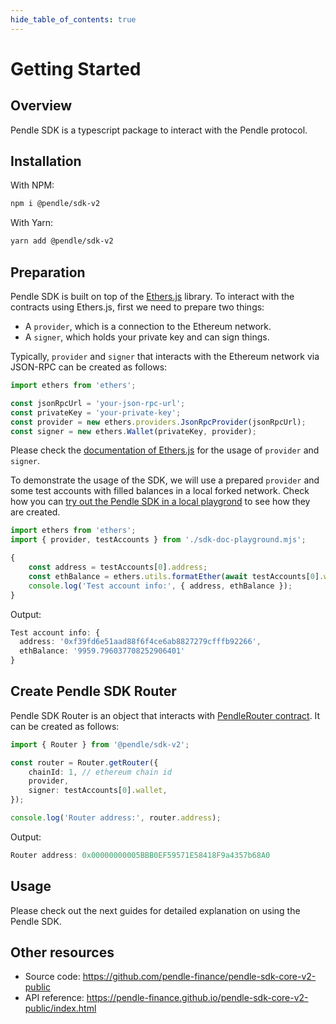 ```yaml
---
hide_table_of_contents: true
---
```


# Getting Started

## Overview

Pendle SDK is a typescript package to interact with the Pendle protocol.

## Installation

With NPM:
```sh
npm i @pendle/sdk-v2
```

With Yarn:
```sh
yarn add @pendle/sdk-v2
```

## Preparation

Pendle SDK is built on top of the [Ethers.js](https://docs.ethers.org/v5/) library. To interact with the contracts using Ethers.js, first we need to prepare two things:
- A `provider`, which is a connection to the Ethereum network.
- A `signer`, which holds your private key and can sign things.

Typically, `provider` and `signer` that interacts with the Ethereum network via JSON-RPC can be created  as follows:

```ts
import ethers from 'ethers';

const jsonRpcUrl = 'your-json-rpc-url';
const privateKey = 'your-private-key';
const provider = new ethers.providers.JsonRpcProvider(jsonRpcUrl);
const signer = new ethers.Wallet(privateKey, provider);
```

Please check the [documentation of Ethers.js](https://docs.ethers.org/v5/getting-started) for the usage of `provider` and `signer`.

To demonstrate the usage of the SDK, we will use a prepared `provider` and some test accounts with filled balances in a local forked network. Check how you can [try out the Pendle SDK in a local playgrond](./Playground.md) to see how they are created.

```ts
import ethers from 'ethers';
import { provider, testAccounts } from './sdk-doc-playground.mjs';

{
    const address = testAccounts[0].address;
    const ethBalance = ethers.utils.formatEther(await testAccounts[0].wallet.getBalance());
    console.log('Test account info:', { address, ethBalance });
}
```

Output:
```ts
Test account info: {
  address: '0xf39fd6e51aad88f6f4ce6ab8827279cfffb92266',
  ethBalance: '9959.796037708252906401'
}
```

## Create Pendle SDK Router

Pendle SDK Router is an object that interacts with [PendleRouter contract](https://etherscan.io/address/0x00000000005BBB0EF59571E58418F9a4357b68A0). It can be created as follows:

```ts
import { Router } from '@pendle/sdk-v2';

const router = Router.getRouter({
    chainId: 1, // ethereum chain id
    provider,
    signer: testAccounts[0].wallet,
});

console.log('Router address:', router.address);
```

Output:
```ts
Router address: 0x00000000005BBB0EF59571E58418F9a4357b68A0
```

## Usage

Please check out the next guides for detailed explanation on using the Pendle SDK.

## Other resources

- Source code: https://github.com/pendle-finance/pendle-sdk-core-v2-public
- API reference: https://pendle-finance.github.io/pendle-sdk-core-v2-public/index.html

